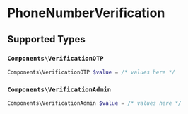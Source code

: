 # PhoneNumberVerification


## Supported Types

### `Components\VerificationOTP`

```php
Components\VerificationOTP $value = /* values here */
```

### `Components\VerificationAdmin`

```php
Components\VerificationAdmin $value = /* values here */
```

